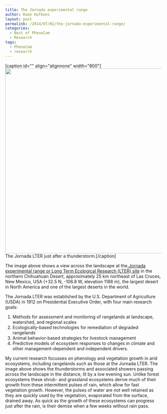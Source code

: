 ```yaml
---
title: The Jornada experimental range
author: Koen Hufkens
layout: post
permalink: /2014/07/01/the-jornada-experimental-range/
categories:
  - Best of PhenoCam
  - Research
tags:
  - PhenoCam
  - research
---
```

[caption id="" align="alignnone" width="800"]<img src="https://farm4.staticflickr.com/3713/13233346373_faa0b9cf42_c.jpg" alt="" width="800" height="593" /> The Jornada LTER just after a thunderstorm.[/caption]

The image above shows a view across the landscape at the<a href="http://jornada-www.nmsu.edu/"> Jornada experimental range or Long Term Ecological Research (LTER) site</a> in the northern Chihuahuan Desert, approximately 25 km northeast of Las Cruces, New Mexico, USA (+32.5 N, -106.8 W, elevation 1188 m), the largest desert in North America and one of the largest deserts in the world.

The Jornada LTER was established by the U.S. Department of Agriculture (USDA) in 1912 on Presidential Executive Order, with four main research goals:
1. Methods for assessment and monitoring of rangelands at landscape, watershed, and regional scales
2. Ecologically-based technologies for remediation of degraded rangelands
3. Animal behavior-based strategies for livestock management
4. Predictive models of ecosystem responses to changes in climate and other management-dependent and independent drivers.

My current research focusses on phenology and vegetation growth in arid ecosystems, including rangelands such as those at the Jornada LTER. The image above shows the thunderstorms and associated showers passing across the landscape in the distance, lit by a low evening sun. Unlike forest ecosystems these shrub- and grassland ecosystems derive much of their growth from these intermittent pulses of rain, which allow for fast vegetation growth. However, the pulses of water are not well retained as they are quickly used by the vegetation, evaporated from the surface, drained away. As quick as the growth of these ecosystems can progress just after the rain, is their demise when a few weeks without rain pass.